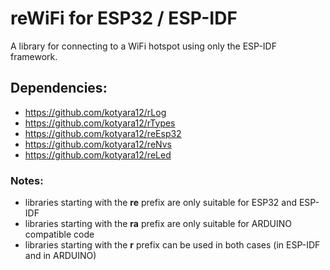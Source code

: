 # reWiFi for ESP32 / ESP-IDF

A library for connecting to a WiFi hotspot using only the ESP-IDF framework.

## Dependencies:
  - https://github.com/kotyara12/rLog
  - https://github.com/kotyara12/rTypes
  - https://github.com/kotyara12/reEsp32
  - https://github.com/kotyara12/reNvs
  - https://github.com/kotyara12/reLed

### Notes:
  - libraries starting with the <b>re</b> prefix are only suitable for ESP32 and ESP-IDF
  - libraries starting with the <b>ra</b> prefix are only suitable for ARDUINO compatible code
  - libraries starting with the <b>r</b> prefix can be used in both cases (in ESP-IDF and in ARDUINO)